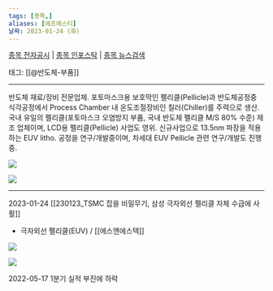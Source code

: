 ```yaml
---
tags: [종목,]
aliases: [에프에스티]
날짜: 2023-01-24 (화)
---
```

[종목 전자공시](https://finance.naver.com/item/dart.naver?code=036810) |  [종목 인포스탁](https://www.infostock.co.kr/site/3d/3d_show.asp?codename=036810) | [종목 뉴스검색](https://m.search.naver.com/search.naver?where=m_news&sm=mtb_jum&query=에프에스티)

태그: [[@반도체-부품]]

___

반도체 재료/장비 전문업체. 포토마스크용 보호막인 펠리클(Pellicle)과 반도체공정중 식각공정에서 Process Chamber 내 온도조절장비인 칠러(Chiller)를 주력으로 생산. 국내 유일의 펠리클(포토마스크 오염방지 부품, 국내 반도체 펠리클 M/S 80% 수준) 제조 업체이며, LCD용 펠리클(Pellicle) 사업도 영위. 신규사업으로 13.5nm 파장을 적용하는 EUV litho. 공정을 연구/개발중이며, 차세대 EUV Pellicle 관련 연구/개발도 진행중.

![](https://i.imgur.com/ZwjtzWd.png)

![](https://i.imgur.com/bzlJGmj.png)


___

2023-01-24 [[230123_TSMC 잡을 비밀무기, 삼성 극자외선 펠리클 자체 수급에 사활]]
- 극자외선 펠리클(EUV) / [[에스앤에스텍]]

![](https://i.imgur.com/0LePUqW.png)

![](https://i.imgur.com/PnI7B4Y.png)


2022-05-17  1분기 실적 부진에 하락